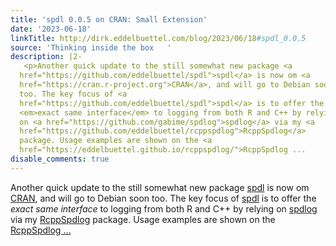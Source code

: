 ```yaml
---
title: 'spdl 0.0.5 on CRAN: Small Extension'
date: '2023-06-18'
linkTitle: http://dirk.eddelbuettel.com/blog/2023/06/18#spdl_0.0.5
source: 'Thinking inside the box   '
description: |2-
   <p>Another quick update to the still somewhat new package <a
  href="https://github.com/eddelbuettel/spdl">spdl</a> is now om <a
  href="https://cran.r-project.org">CRAN</a>, and will go to Debian soon
  too. The key focus of <a
  href="https://github.com/eddelbuettel/spdl">spdl</a> is to offer the
  <em>exact same interface</em> to logging from both R and C++ by relying
  on <a href="https://github.com/gabime/spdlog">spdlog</a> via my <a
  href="https://github.com/eddelbuettel/rcppspdlog">RcppSpdlog</a>
  package. Usage examples are shown on the <a
  href="https://eddelbuettel.github.io/rcppspdlog/">RcppSpdlog ...
disable_comments: true
---
```

 <p>Another quick update to the still somewhat new package <a
href="https://github.com/eddelbuettel/spdl">spdl</a> is now om <a
href="https://cran.r-project.org">CRAN</a>, and will go to Debian soon
too. The key focus of <a
href="https://github.com/eddelbuettel/spdl">spdl</a> is to offer the
<em>exact same interface</em> to logging from both R and C++ by relying
on <a href="https://github.com/gabime/spdlog">spdlog</a> via my <a
href="https://github.com/eddelbuettel/rcppspdlog">RcppSpdlog</a>
package. Usage examples are shown on the <a
href="https://eddelbuettel.github.io/rcppspdlog/">RcppSpdlog ...